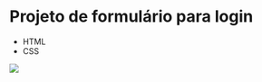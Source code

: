# Projeto de formulário para login

* HTML
*  CSS

![](https://github.com/KarinaScalabrini/formulario_de_login/blob/081ce50514e35c57149844dad3addc59fb801623/formulario.png)
